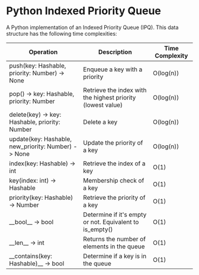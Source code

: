 # Python Indexed Priority Queue

A Python implementation of an Indexed Priority Queue (IPQ). This data structure has the following time complexities:

| Operation                                           | Description                                                 | Time Complexity |
| --------------------------------------------------- | ----------------------------------------------------------- | --------------- |
| push(key: Hashable, priority: Number) -> None       | Enqueue a key with a priority                               | O(log(n))       |
| pop() -> key: Hashable, priority: Number            | Retrieve the index with the highest priority (lowest value) | O(log(n))       |
| delete(key) -> key: Hashable, priority: Number      | Delete a key                                                | O(log(n))       |
| update(key: Hashable, new_priority: Number) -> None | Update the priority of a key                                | O(log(n))       |
| index(key: Hashable) -> int                         | Retrieve the index of a key                                 | O(1)            |
| key(index: int) -> Hashable                         | Membership check of a key                                   | O(1)            |
| priority(key: Hashable) -> Number                   | Retrieve the priority of a key                              | O(1)            |
| \_\_bool\_\_ -> bool                                | Determine if it's empty or not. Equivalent to is_empty()    | O(1)            |
| \_\_len\_\_ -> int                                  | Returns the number of elements in the queue                 | O(1)            |
| \_\_contains(key: Hashable)\_\_ -> bool             | Determine if a key is in the queue                          | O(1)            |
